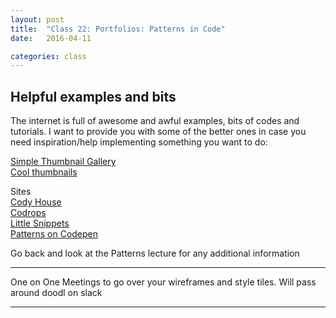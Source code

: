 ```yaml
---
layout: post
title:  "Class 22: Portfolios: Patterns in Code"
date:   2016-04-11

categories: class
---
```


## Helpful examples and bits

The internet is full of awesome and awful examples, bits of codes and tutorials. I want to provide you with some of the better ones in case you need inspiration/help implementing something you want to do:

[Simple Thumbnail Gallery](http://codepen.io/thehonestape/pen/jqZywZ)  
[Cool thumbnails](http://tympanus.net/codrops/?s=thumbnail&search-type=posts)  

Sites  
[Cody House](https://codyhouse.co/)  
[Codrops](http://tympanus.net/codrops/)  
[Little Snippets](http://littlesnippets.net/)  
[Patterns on Codepen](http://codepen.io/patterns/)  

Go back and look at the Patterns lecture for any additional information

---

One on One Meetings to go over your wireframes and style tiles. Will pass around doodl on slack

---
